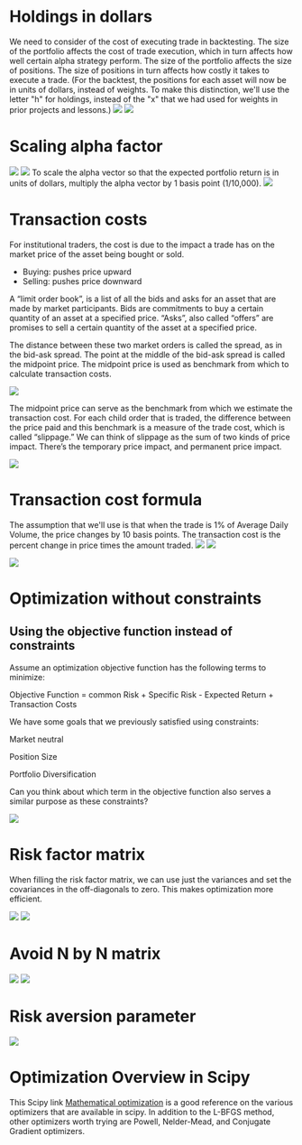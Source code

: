 # Holdings in dollars

We need to consider of the cost of executing trade in backtesting. The size of the portfolio affects the cost of trade execution, which in turn affects how well certain alpha strategy perform. The size of the portfolio affects the size of positions. The size of positions in turn affects how costly it takes to execute a trade. (For the backtest, the positions for each asset will now be in units of dollars, instead of weights. To make this distinction, we'll use the letter "h" for holdings, instead of the "x" that we had used for weights in prior projects and lessons.)
![](02-25.png)
![](02-51.png)

# Scaling alpha factor
![](05-13.png)
![](06-54.png)
To scale the alpha vector so that the expected portfolio return is in units of dollars, multiply the alpha vector by 1 basis point (1/10,000).
![](08-54.png)

# Transaction costs
For institutional traders, the cost is due to the impact a trade has on the market price of the asset being bought or sold.
* Buying: pushes price upward
* Selling: pushes price downward

A “limit order book”, is a list of all the bids and asks for an asset that are made by market participants. Bids are commitments to buy a certain quantity of an asset at a specified price. “Asks”, also called “offers” are promises to sell a certain quantity of the asset at a specified price.

The distance between these two market orders is called the spread, as in the bid-ask spread. The point at the middle of the bid-ask spread is called the midpoint price. The midpoint price is used as benchmark from which to calculate transaction costs.

![](24-40.png)

The midpoint price can serve as the benchmark from which we estimate the transaction cost. For each child order that is traded, the difference between the price paid and this benchmark is a measure of the trade cost, which is called “slippage.” We can think of slippage as the sum of two kinds of price impact. There’s the temporary price impact, and permanent price impact.

![](27-01.png)

# Transaction cost formula
The assumption that we'll use is that when the trade is 1% of Average Daily Volume, the price changes by 10 basis points. The transaction cost is the percent change in price times the amount traded.
![](31-35.png)
![](30-40.png)

![](41-02.png)

# Optimization without constraints

## Using the objective function instead of constraints
Assume an optimization objective function has the following terms to minimize:

Objective Function = common Risk + Specific Risk - Expected Return + Transaction Costs

We have some goals that we previously satisfied using constraints:

Market neutral

Position Size

Portfolio Diversification

Can you think about which term in the objective function also serves a similar purpose as these constraints?

![](54-38.png)


# Risk factor matrix
When filling the risk factor matrix, we can use just the variances and set the covariances in the off-diagonals to zero. This makes optimization more efficient.

![](57-18.png)
![](57-48.png)

# Avoid N by N matrix

![](01-14.png)
![](01-28.png)

# Risk aversion parameter
![](03-23.png)

# Optimization Overview in Scipy
This Scipy link [Mathematical optimization](http://scipy-lectures.org/advanced/mathematical_optimization/) is a good reference on the various optimizers that are available in scipy. In addition to the L-BFGS method, other optimizers worth trying are Powell, Nelder-Mead, and Conjugate Gradient optimizers.